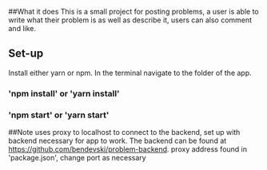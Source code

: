 ##What it does
This is a small project for posting problems, a user is able to write what their problem is as well as describe it, users can also comment and like.

## Set-up
Install either yarn or npm.
In the terminal navigate to the folder of the app.
### 'npm install' or 'yarn install'
### 'npm start' or 'yarn start'

##Note
uses proxy to localhost to connect to the backend, set up with backend necessary for app to work. The backend can be found at https://github.com/bendevski/problem-backend.
proxy address found in 'package.json', change port as necessary 
